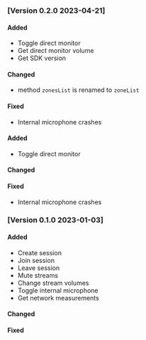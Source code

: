 ### [Version 0.2.0 2023-04-21]
#### Added

* Toggle direct monitor
* Get direct monitor volume
* Get SDK version

#### Changed
* method `zonesList` is renamed to `zoneList`

#### Fixed
* Internal microphone crashes

#### Added

* Toggle direct monitor

#### Changed

#### Fixed
* Internal microphone crashes

### [Version 0.1.0 2023-01-03]
#### Added

* Create session
* Join session
* Leave session
* Mute streams
* Change stream volumes
* Toggle internal microphone
* Get network measurements

#### Changed

#### Fixed
